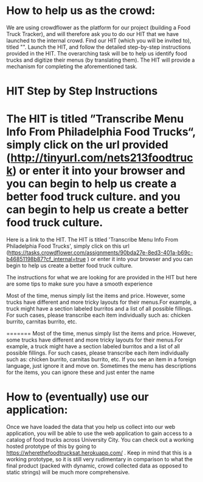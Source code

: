 # How to help us as the crowd:

We are using crowdflower as the platform for our project (building a Food Truck Tracker), and will therefore ask you to do our HIT that we have
launched to the internal crowd. 
Find our HIT (which you will be invited to), titled "".
Launch the HIT, and follow the detailed step-by-step instructions provided in the HIT. The overarching task will be to help us identify food trucks
and digitize their menus (by translating them). The HIT will provide a mechanism for completing the aforementioned task.

# HIT Step by Step Instructions

The HIT is titled ”Transcribe Menu Info From Philadelphia Food Trucks“, simply click on the url provided (http://tinyurl.com/nets213foodtruck) or enter it into your browser and you can begin to help us create a better food truck culture. and you can begin to help us create a better food truck culture.
=======
Here is a link to the HIT. The HIT is titled 'Transcribe Menu Info From Philadelphia Food Trucks', simply click on this url  (https://tasks.crowdflower.com/assignments/90bda27e-8ed3-401a-b69c-b46851198b87?cf_internal=true ) or enter it into your browser and you can begin to help us create a better food truck culture.

The instructions for what we are looking for are provided in the HIT but here are some tips to make sure you have a smooth experience

Most of the time, menus simply list the items and price. 
However, some trucks have different and more tricky layouts for their menus.For example, a truck might have a section labeled burritos and a list of all possible fillings. For such cases, please transcribe each item individually such as: chicken burrito, carnitas burrito, etc.

=======
Most of the time, menus simply list the items and price. However, some trucks have different and more tricky layouts for their menus.For example, a truck might have a section labeled burritos and a list of all possible fillings. For such cases, please transcribe each item individually such as: chicken burrito, carnitas burrito, etc.
If you see an item in a foreign language, just ignore it and move on.
Sometimes the menu has descriptions for the items, you can ignore these and just enter the name



# How to (eventually) use our application:

Once we have loaded the data that you help us collect into our web application, you will be able to use the web application to gain access to a catalog of
food trucks across University City. You can check out a working hosted prototype of this by going to https://wherethefoodtrucksat.herokuapp.com/ . Keep in
mind that this is a working prototype, so it is still very rudimentary in comparison to what the final product (packed with dynamic, crowd collected data as opposed to static strings) will be much more comprehensive.	
